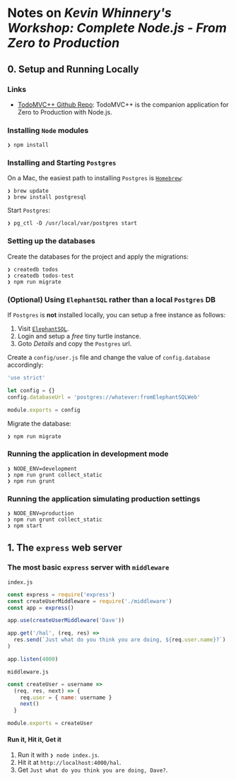 # Notes on *Kevin Whinnery's Workshop: Complete Node.js - From Zero to Production*

## 0. Setup and Running Locally

### Links

- [TodoMVC++ Github Repo](https://github.com/kwhinnery/todomvc-plusplus): TodoMVC++ is the companion application for Zero to Production with Node.js.

### Installing `Node` modules

```console
❯ npm install
```

### Installing and Starting `Postgres`

On a Mac, the easiest path to installing `Postgres` is [`Homebrew`](http://brew.sh/):

```console
❯ brew update
❯ brew install postgresql
```

Start `Postgres`:

```console
❯ pg_ctl -D /usr/local/var/postgres start
```

### Setting up the databases

Create the databases for the project and apply the migrations:

```console
❯ createdb todos
❯ createdb todos-test
❯ npm run migrate
```

### (Optional) Using `ElephantSQL` rather than a local `Postgres` DB

If `Postgres` is **not** installed locally, you can setup a free instance as follows:

  1. Visit [`ElephantSQL`](https://elephantsql.com).
  2. Login and setup a *free* tiny turtle instance.
  3. Goto *Details* and copy the `Postgres` url.

Create a `config/user.js` file and change the value of `config.database` accordingly:

``` js
'use strict'

let config = {}
config.databaseUrl = 'postgres://whatever:fromElephantSQLWeb'

module.exports = config
```

Migrate the database:

``` console
❯ npm run migrate
```

### Running the application in development mode

```console
❯ NODE_ENV=development
❯ npm run grunt collect_static
❯ npm run grunt
```

### Running the application simulating production settings

```console
❯ NODE_ENV=production
❯ npm run grunt collect_static
❯ npm start
```


## 1. The `express` web server

### The most basic `express` server with `middleware`

`index.js`

``` js
const express = require('express')
const createUserMiddleware = require('./middleware')
const app = express()

app.use(createUserMiddleware('Dave'))

app.get('/hal', (req, res) =>
  res.send(`Just what do you think you are doing, ${req.user.name}?`)
)

app.listen(4000)
```

`middleware.js`

``` js
const createUser = username =>
  (req, res, next) => {
    req.user = { name: username }
    next()
  }

module.exports = createUser
```

#### Run it, Hit it, Get it

1. Run it with `❯ node index.js`.
2. Hit it at `http://localhost:4000/hal`.
3. Get `Just what do you think you are doing, Dave?`.
